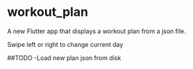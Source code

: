 # workout_plan

A new Flutter app that displays a workout plan from a json file.

Swipe left or right to change current day



##TODO
-Load new plan json from disk
